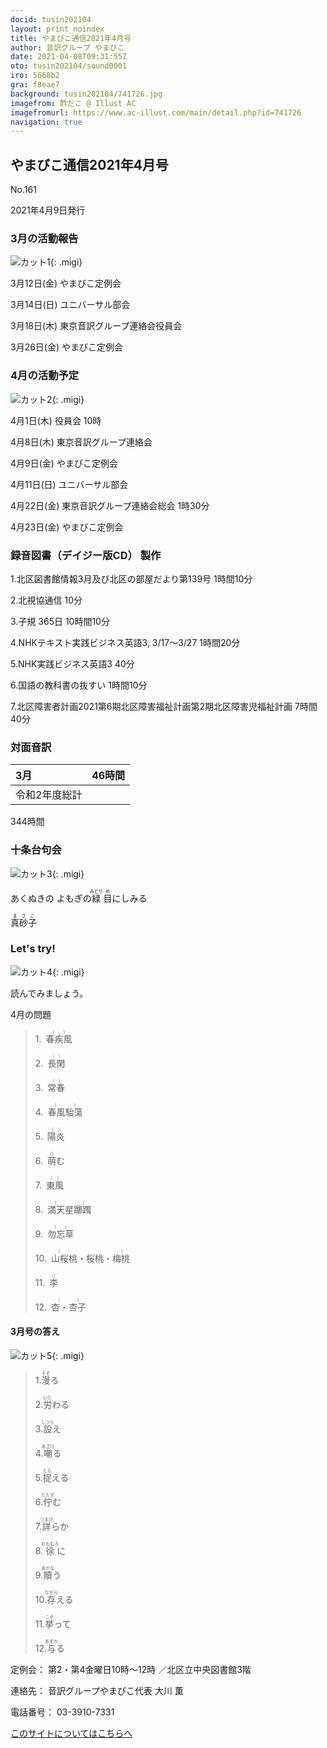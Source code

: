 ```yaml
---
docid: tusin202104
layout: print_noindex
title: やまびこ通信2021年4月号
author: 音訳グループ やまびこ
date: 2021-04-08T09:31:55Z
oto: tusin202104/sound0001
iro: 5668b2
gra: f8eae7
background: tusin202104/741726.jpg
imagefrom: 酢だこ @ Illust AC
imagefromurl: https://www.ac-illust.com/main/detail.php?id=741726
navigation: true
---
```



## <span data-dur="4.121" data-begin="2.750" id="xmri_0001" markdown="1">やまびこ通信2021年4月号</span>

<span data-dur="2.571" data-begin="6.871" id="xmri_0002" markdown="1">No.161</span>

<span data-dur="4.592" data-begin="9.442" id="xmri_0003" markdown="1">2021年4月9日発行</span>


### <span data-dur="2.738" data-begin="19.181" id="xmri_0006" markdown="1">3月の活動報告</span>

![カット1](media/tusin202104/image00001.jpg){: .migi}

<span data-dur="2.349" data-begin="23.769" id="xmri_0008" markdown="1">3月12日(金)</span>
<span data-dur="2.602" data-begin="26.118" id="xmri_0009" markdown="1">やまびこ定例会</span>

<span data-dur="2.334" data-begin="28.720" id="xmri_000A" markdown="1">3月14日(日)</span>
<span data-dur="2.504" data-begin="31.054" id="xmri_000B" markdown="1">ユニバーサル部会</span>

<span data-dur="2.527" data-begin="33.558" id="xmri_000C" markdown="1">3月18日(木)</span>
<span data-dur="4.273" data-begin="36.085" id="xmri_000D" markdown="1">東京音訳グループ連絡会役員会</span>

<span data-dur="2.564" data-begin="40.358" id="xmri_000E" markdown="1">3月26日(金)</span>
<span data-dur="4.003" data-begin="42.922" id="xmri_000F" markdown="1">やまびこ定例会</span>


### <span data-dur="2.504" data-begin="46.925" id="xmri_0010" markdown="1">4月の活動予定</span>

![カット2](media/tusin202104/image00002.jpg){: .migi}

<span data-dur="2.144" data-begin="51.279" id="xmri_0012" markdown="1">4月1日(木)</span>
<span data-dur="2.75" data-begin="53.423" id="xmri_0013" markdown="1">役員会 10時</span>

<span data-dur="2.022" data-begin="56.173" id="xmri_0014" markdown="1">4月8日(木)</span>
<span data-dur="3.364" data-begin="58.195" id="xmri_0015" markdown="1">東京音訳グループ連絡会</span>

<span data-dur="2.11" data-begin="61.559" id="xmri_0016" markdown="1">4月9日(金)</span>
<span data-dur="2.603" data-begin="63.669" id="xmri_0017" markdown="1">やまびこ定例会</span>

<span data-dur="2.397" data-begin="66.272" id="xmri_0018" markdown="1">4月11日(日)</span>
<span data-dur="2.503" data-begin="68.669" id="xmri_0019" markdown="1">ユニバーサル部会</span>

<span data-dur="2.355" data-begin="71.172" id="xmri_001A" markdown="1">4月22日(金)</span>
<span data-dur="5.088" data-begin="73.527" id="xmri_001B" markdown="1">東京音訳グループ連絡会総会 1時30分</span>

<span data-dur="2.475" data-begin="78.615" id="xmri_001C" markdown="1">4月23日(金)</span>
<span data-dur="4.003" data-begin="81.090" id="xmri_001D" markdown="1">やまびこ定例会</span>


### <span data-dur="4.731" data-begin="85.093" id="xmri_001E" markdown="1">録音図書（デイジー版CD） 製作</span>




<span data-dur="0.816" data-begin="91.374" id="xmri_0020" markdown="1">1.</span><span data-dur="5.929" data-begin="92.190" id="xmri_0021" markdown="1">北区図書館情報3月及び北区の部屋だより第139号</span>
<span data-dur="2.468" data-begin="98.119" id="xmri_0022" markdown="1">1時間10分</span>


<span data-dur="0.704" data-begin="100.587" id="xmri_0023" markdown="1">2.</span><span data-dur="1.628" data-begin="101.291" id="xmri_0024" markdown="1">北視協通信</span>
<span data-dur="1.886" data-begin="102.919" id="xmri_0025" markdown="1">10分</span>


<span data-dur="0.87" data-begin="104.805" id="xmri_0026" markdown="1">3.</span><span data-dur="3.853" data-begin="105.675" id="xmri_0027" markdown="1">子規 365日</span>
<span data-dur="2.461" data-begin="109.528" id="xmri_0028" markdown="1">10時間10分</span>


<span data-dur="0.798" data-begin="111.989" id="xmri_0029" markdown="1">4.</span><span data-dur="3.615" data-begin="112.787" id="xmri_002A" markdown="1">NHKテキスト実践ビジネス英語3,</span>
<span data-dur="3.792" data-begin="116.402" id="xmri_002B" markdown="1">3/17～3/27</span>
<span data-dur="2.593" data-begin="120.194" id="xmri_002C" markdown="1">1時間20分</span>


<span data-dur="0.715" data-begin="122.787" id="xmri_002D" markdown="1">5.</span><span data-dur="2.874" data-begin="123.502" id="xmri_002E" markdown="1">NHK実践ビジネス英語3</span>
<span data-dur="2.09" data-begin="126.376" id="xmri_002F" markdown="1">40分</span>


<span data-dur="0.859" data-begin="128.466" id="xmri_0030" markdown="1">6.</span><span data-dur="2.178" data-begin="129.325" id="xmri_0031" markdown="1">国語の教科書の抜すい</span>
<span data-dur="2.468" data-begin="131.503" id="xmri_0032" markdown="1">1時間10分</span>


<span data-dur="0.828" data-begin="133.971" id="xmri_0033" markdown="1">7.</span><span data-dur="7.911" data-begin="134.799" id="xmri_0034" markdown="1">北区障害者計画2021第6期北区障害福祉計画第2期北区障害児福祉計画</span>
<span data-dur="4.105" data-begin="142.710" id="xmri_0035" markdown="1">7時間40分</span>


### <span data-dur="2.666" data-begin="146.815" id="xmri_0036" markdown="1">対面音訳</span>

<span data-dur="1.18" data-begin="149.481" id="xmri_0037" markdown="1">3月</span>|<span data-dur="2.479" data-begin="150.661" id="xmri_0038" markdown="1">46時間</span>
|:---|---:|
<span data-dur="1.95" data-begin="153.140" id="xmri_0039" markdown="1">令和2年度総計</span>|
<span data-dur="4.297" data-begin="155.090" id="xmri_003A" markdown="1">344時間</span>


### <span data-dur="3.468" data-begin="159.387" id="xmri_003B" markdown="1">十条台句会</span>

![カット3](media/tusin202104/image00003.jpg){: .migi}

<span data-dur="10.644" data-begin="164.005" id="xmri_003D" markdown="1">あくぬきの
よもぎの<ruby class="ruby_level_3">緑<rp>(</rp><rt>みどり</rt><rp>)</rp></ruby>
<ruby class="ruby_level_1">目<rp>(</rp><rt>め</rt><rp>)</rp></ruby>にしみる</span>

<span data-dur="3.279" data-begin="174.649" id="xmri_0043" markdown="1" class="haigo"><ruby class="ruby_level_3">真<rp>(</rp><rt>ま</rt><rp>)</rp></ruby><ruby class="ruby_level_6">砂<rp>(</rp><rt>さ</rt><rp>)</rp></ruby><ruby class="ruby_level_1">子<rp>(</rp><rt>こ</rt><rp>)</rp></ruby></span>

### <span data-dur="2.449" data-begin="178.428" id="xmri_0045" markdown="1">Let's try!</span>

![カット4](media/tusin202104/image00004.jpg){: .migi}

<span data-dur="2.787" data-begin="182.727" id="xmri_0047" markdown="1">読んでみましょう。</span>

<span data-dur="2.748" data-begin="185.514" id="xmri_0048" markdown="1">4月の問題</span>

<blockquote markdown="1">
1.&ensp;<ruby class="ruby_level_7">春疾風<rp>(</rp><rt>（）</rt><rp>)</rp></ruby>

2.&ensp;<ruby class="ruby_level_7">長閑<rp>(</rp><rt>（）</rt><rp>)</rp></ruby>

3.&ensp;<ruby class="ruby_level_5">常春<rp>(</rp><rt>（）</rt><rp>)</rp></ruby>

4.&ensp;<ruby>春風駘蕩<rp>(</rp><rt>（）</rt><rp>)</rp></ruby>

5.&ensp;<ruby class="ruby_level_7">陽炎<rp>(</rp><rt>（）</rt><rp>)</rp></ruby>

6.&ensp;<ruby>萌<rp>(</rp><rt>（）</rt><rp>)</rp></ruby>む

7.&ensp;<ruby class="ruby_level_2">東風<rp>(</rp><rt>（）</rt><rp>)</rp></ruby>

8.&ensp;<ruby>満天星躑躅<rp>(</rp><rt>（）</rt><rp>)</rp></ruby>

9.&ensp;<ruby>勿忘草<rp>(</rp><rt>（）</rt><rp>)</rp></ruby>

10.&ensp;<ruby class="ruby_level_7">山桜桃・桜桃・梅桃<rp>(</rp><rt>（）</rt><rp>)</rp></ruby>

11.&ensp;<ruby>李<rp>(</rp><rt>（）</rt><rp>)</rp></ruby>

12.&ensp;<ruby>杏・杏子<rp>(</rp><rt>（）</rt><rp>)</rp></ruby>

</blockquote>

#### <span data-dur="2.351" data-begin="192.087" id="xmri_004A" markdown="1">3月号の答え</span>

![カット5](media/tusin202104/image00005.jpg){: .migi}

<blockquote markdown="1">
<span data-dur="0.815" data-begin="196.288" id="xmri_004C" markdown="1">1.</span><span data-dur="1.514" data-begin="197.103" id="xmri_004D" markdown="1"><ruby class="ruby_level_7">漫<rp>(</rp><rt>そぞ</rt><rp>)</rp></ruby>ろ</span>


<span data-dur="0.704" data-begin="198.617" id="xmri_004E" markdown="1">2.</span><span data-dur="1.495" data-begin="199.321" id="xmri_004F" markdown="1"><ruby class="ruby_level_4">労<rp>(</rp><rt>いた</rt><rp>)</rp></ruby>わる</span>


<span data-dur="0.87" data-begin="200.816" id="xmri_0050" markdown="1">3.</span><span data-dur="1.558" data-begin="201.686" id="xmri_0051" markdown="1"><ruby class="ruby_level_5">設<rp>(</rp><rt>しつら</rt><rp>)</rp></ruby>え</span>


<span data-dur="0.797" data-begin="203.244" id="xmri_0052" markdown="1">4.</span><span data-dur="1.51" data-begin="204.041" id="xmri_0053" markdown="1"><ruby>嘲<rp>(</rp><rt>あざけ</rt><rp>)</rp></ruby>る</span>


<span data-dur="0.715" data-begin="205.551" id="xmri_0054" markdown="1">5.</span><span data-dur="1.456" data-begin="206.266" id="xmri_0055" markdown="1"><ruby>捉<rp>(</rp><rt>とら</rt><rp>)</rp></ruby>える</span>


<span data-dur="0.859" data-begin="207.722" id="xmri_0056" markdown="1">6.</span><span data-dur="1.551" data-begin="208.581" id="xmri_0057" markdown="1"><ruby>佇<rp>(</rp><rt>たたず</rt><rp>)</rp></ruby>む</span>


<span data-dur="0.828" data-begin="210.132" id="xmri_0058" markdown="1">7.</span><span data-dur="1.737" data-begin="210.960" id="xmri_0059" markdown="1"><ruby class="ruby_level_7">詳<rp>(</rp><rt>つまび</rt><rp>)</rp></ruby>らか</span>


<span data-dur="0.847" data-begin="212.697" id="xmri_005A" markdown="1">8.</span><span data-dur="1.643" data-begin="213.544" id="xmri_005B" markdown="1"><ruby class="ruby_level_7">徐<rp>(</rp><rt>おもむろ</rt><rp>)</rp></ruby>に</span>


<span data-dur="0.813" data-begin="215.187" id="xmri_005C" markdown="1">9.</span><span data-dur="1.494" data-begin="216.000" id="xmri_005D" markdown="1"><ruby>贖<rp>(</rp><rt>あがな</rt><rp>)</rp></ruby>う</span>


<span data-dur="0.801" data-begin="217.494" id="xmri_005E" markdown="1">10.</span><span data-dur="1.6" data-begin="218.295" id="xmri_005F" markdown="1"><ruby class="ruby_level_6">存<rp>(</rp><rt>ながら</rt><rp>)</rp></ruby>える</span>


<span data-dur="1.098" data-begin="219.895" id="xmri_0060" markdown="1">11.</span><span data-dur="1.59" data-begin="220.993" id="xmri_0061" markdown="1"><ruby class="ruby_level_4">挙<rp>(</rp><rt>こぞ</rt><rp>)</rp></ruby>って</span>


<span data-dur="0.946" data-begin="222.583" id="xmri_0062" markdown="1">12.</span><span data-dur="1.491" data-begin="223.529" id="xmri_0063" markdown="1"><ruby class="ruby_level_7">与<rp>(</rp><rt>あずか</rt><rp>)</rp></ruby>る</span>

</blockquote>


<span data-dur="1.205" data-begin="225.020" id="xmri_0064" markdown="1">定例会：</span>
<span data-dur="3.237" data-begin="226.225" id="xmri_0065" markdown="1">第2・第4金曜日10時～12時</span>
<span data-dur="3.047" data-begin="229.462" id="xmri_0066" markdown="1">／北区立中央図書館3階</span>  

<span data-dur="1.319" data-begin="232.509" id="xmri_0067" markdown="1">連絡先：</span>
<span data-dur="3.944" data-begin="233.828" id="xmri_0068" markdown="1">音訳グループやまびこ代表 大川 薫</span>  

<span data-dur="1.409" data-begin="237.772" id="xmri_0069" markdown="1">電話番号：</span>
<span data-dur="4.305" data-begin="239.181" id="xmri_006A" markdown="1">03-3910-7331</span>  

<a data-dur="5.93" data-begin="243.486" id="xmri_006B" markdown="1" href="mailto:ymbk2016ml@gmail.com?Subject=やまびこウェブサイトについて">このサイトについてはこちらへ</a>


